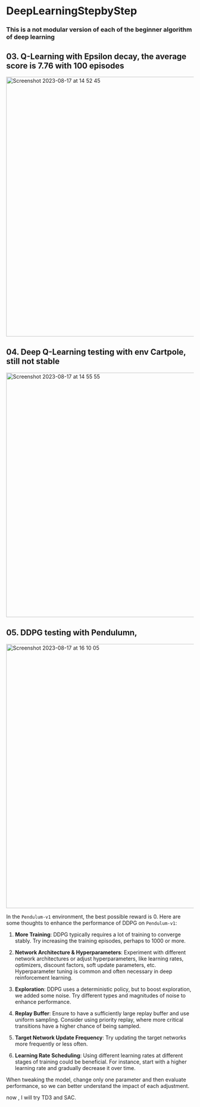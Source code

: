 # DeepLearningStepbyStep

### This is a not modular version of each of the beginner algorithm of deep learning 

## 03. Q-Learning with Epsilon decay, the average score is 7.76 with 100 episodes
  
 <img width="698" alt="Screenshot 2023-08-17 at 14 52 45" src="https://github.com/dada325/DeepLearningStepbyStep/assets/7775973/445db7d8-3643-4f57-b8dc-9c914475283b">


## 04. Deep Q-Learning testing with env Cartpole, still not stable

  <img width="657" alt="Screenshot 2023-08-17 at 14 55 55" src="https://github.com/dada325/DeepLearningStepbyStep/assets/7775973/78a75126-3f3d-4f62-8682-80ca84658b27">

## 05. DDPG testing with Pendulumn, 


<img width="710" alt="Screenshot 2023-08-17 at 16 10 05" src="https://github.com/dada325/DeepLearningStepbyStep/assets/7775973/8593bae2-fe8f-48e1-84f6-366d39ecfbf6">




In the `Pendulum-v1` environment, the best possible reward is 0. 
Here are some thoughts to enhance the performance of DDPG on `Pendulum-v1`:

1. **More Training**: DDPG typically requires a lot of training to converge stably. Try increasing the training episodes, perhaps to 1000 or more.

2. **Network Architecture & Hyperparameters**: Experiment with different network architectures or adjust hyperparameters, like learning rates, optimizers, discount factors, soft update parameters, etc. Hyperparameter tuning is common and often necessary in deep reinforcement learning.

3. **Exploration**: DDPG uses a deterministic policy, but to boost exploration, we added some noise. Try different types and magnitudes of noise to enhance performance.

4. **Replay Buffer**: Ensure to have a sufficiently large replay buffer and use uniform sampling. Consider using priority replay, where more critical transitions have a higher chance of being sampled.

5. **Target Network Update Frequency**: Try updating the target networks more frequently or less often.

6. **Learning Rate Scheduling**: Using different learning rates at different stages of training could be beneficial. For instance, start with a higher learning rate and gradually decrease it over time.


When tweaking the model, change only one parameter and then evaluate performance, so we can better understand the impact of each adjustment.

now , I will try TD3 and SAC. 
